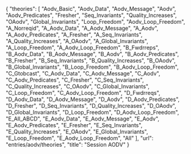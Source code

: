 {
    "theories": [
        "Aodv_Basic",
        "Aodv_Data",
        "Aodv_Message",
        "Aodv",
        "Aodv_Predicates",
        "Fresher",
        "Seq_Invariants",
        "Quality_Increases",
        "OAodv",
        "Global_Invariants",
        "Loop_Freedom",
        "Aodv_Loop_Freedom",
        "A_Norreqid",
        "A_Aodv_Data",
        "A_Aodv_Message",
        "A_Aodv",
        "A_Aodv_Predicates",
        "A_Fresher",
        "A_Seq_Invariants",
        "A_Quality_Increases",
        "A_OAodv",
        "A_Global_Invariants",
        "A_Loop_Freedom",
        "A_Aodv_Loop_Freedom",
        "B_Fwdrreps",
        "B_Aodv_Data",
        "B_Aodv_Message",
        "B_Aodv",
        "B_Aodv_Predicates",
        "B_Fresher",
        "B_Seq_Invariants",
        "B_Quality_Increases",
        "B_OAodv",
        "B_Global_Invariants",
        "B_Loop_Freedom",
        "B_Aodv_Loop_Freedom",
        "C_Gtobcast",
        "C_Aodv_Data",
        "C_Aodv_Message",
        "C_Aodv",
        "C_Aodv_Predicates",
        "C_Fresher",
        "C_Seq_Invariants",
        "C_Quality_Increases",
        "C_OAodv",
        "C_Global_Invariants",
        "C_Loop_Freedom",
        "C_Aodv_Loop_Freedom",
        "D_Fwdrreqs",
        "D_Aodv_Data",
        "D_Aodv_Message",
        "D_Aodv",
        "D_Aodv_Predicates",
        "D_Fresher",
        "D_Seq_Invariants",
        "D_Quality_Increases",
        "D_OAodv",
        "D_Global_Invariants",
        "D_Loop_Freedom",
        "D_Aodv_Loop_Freedom",
        "E_All_ABCD",
        "E_Aodv_Data",
        "E_Aodv_Message",
        "E_Aodv",
        "E_Aodv_Predicates",
        "E_Fresher",
        "E_Seq_Invariants",
        "E_Quality_Increases",
        "E_OAodv",
        "E_Global_Invariants",
        "E_Loop_Freedom",
        "E_Aodv_Loop_Freedom",
        "All"
    ],
    "url": "entries/aodv/theories",
    "title": "Session AODV"
}